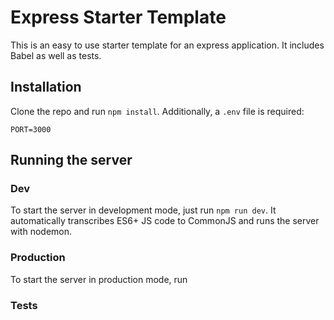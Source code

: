 # Express Starter Template

This is an easy to use starter template for an express application. It includes Babel as well as tests.

## Installation
Clone the repo and run ```npm install```. Additionally, a ```.env``` file is required:

```.env
PORT=3000
```


## Running the server

### Dev
To start the server in development mode, just run ```npm run dev```. It automatically transcribes ES6+ JS code to CommonJS and runs the server with nodemon.

### Production
To start the server in production mode, run 

### Tests
